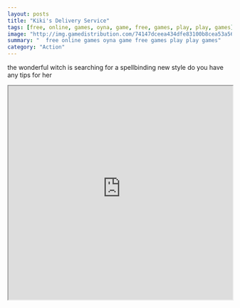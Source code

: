 ```yaml
---
layout: posts
title: "Kiki's Delivery Service"
tags: [free, online, games, oyna, game, free, games, play, play, games]
image: "http://img.gamedistribution.com/74147dceea434dfe83100b8cea53a56d.jpg"
summary: "  free online games oyna game free games play play games"
category: "Action"
---
```


the wonderful witch is searching for a spellbinding new style do you have any tips for her

<iframe width="100%" height="480px;" src="http://html5.gamedistribution.com/74147dceea434dfe83100b8cea53a56d/"></iframe>